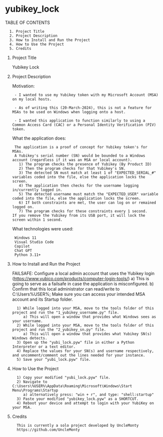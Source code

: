 # yubikey_lock

TABLE OF CONTENTS

      1. Project Title
      2. Project Description
      3. How to Install and Run the Project
      4. How to Use the Project
      5. Credits

1. Project Title 

   Yubikey Lock

2. Project Description

      Motivation:
   
        - I wanted to use my Yubikey token with my Microsoft Account (MSA) on my local hosts.
   
        - As of writing this (20-March-2024), this is not a feature for MSAs to be used on Windows when logging onto a host.
   
        - I wanted this application to function similarly to using a Common Access Card (CAC) or a Personal Identity Verification (PIV) token.

      What the application does:
   
        The application is a proof of concept for Yubikey token's for MSAs.
        A Yubikey's serial number (SN) would be bounded to a Windows account (regardless if it was an MSA or local account).
          1) The program checks the presence of Yubikey (By Product ID)
          2) Then the program checks for that Yubikey's SN.
          3) The detected SN must match at least 1 of "EXPECTED_SERIAL_#" variables coded into the file, else the application locks the screen.
          4) The application then checks for the username logging in/currently logged in.
          5) The detected username must match the "EXPECTED_USER" variable coded into the file, else the application locks the screen.
          6) If both constraints are met, the user can log on or remained logged on.
          7) The program checks for these constraints every 1 second.
       If you remove the Yubikey from its USB port, it will lock the screen within 1 second. 

      What technologies were used:
   
        Windows 11
        Visual Studio Code
        Copilot
        Chat GPT
        Python 3.11+

4. How to Install and Run the Project

   FAILSAFE: Configure a local admin account that uses the Yubikey login (https://www.yubico.com/products/computer-login-tools/)
      a) This is going to serve as a failsafe in case the application is misconfigured.
      b) Confirm that this local administrator can read/write to C:\Users\%USER%; Make sure you can access your intended MSA account and its Startup folder.
            
         1) While logged into your MSA, move to the tools folder of this project and run the "1_yubikey_username.py" file.
            a) This will open a window that provides what Windows sees as your username.
         2) While logged into your MSA, move to the tools folder of this project and run the "2_yubikey_sn.py" file.
            a) This will open a window that provides what Yubikey SN(s) Windows detects.
         3) Open up the "yubi_lock.pyw" file in either a Python Interpreter or a text editor.
         4) Replace the values for your SN(s) and username respectively, and uncomment/comment out the lines needed for your instance.
         5) Save your “yubi_lock.pyw" file.

5. How to Use the Project

         1) Copy your modified "yubi_lock.pyw" file.
         2) Navigate to C:\Users\%USER%\AppData\Roaming\Microsoft\Windows\Start Menu\Programs\Startup
            a) alternatively press: "win + r", and type: "shell:startup"
         3) Paste your modified "yubikey_lock.pyw" as a SHORTCUT.
         4) Reboot your device and attempt to login with your YubiKey on your MSA.

6. Credits

         This is currently a solo project developed by UncleMonty
         https://github.com/UncleMonty
